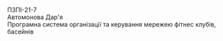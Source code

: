 ПЗПІ-21-7  
Автомонова Дар'я  
Програмна система організації та керування мережею фітнес клубів, басейнів  
